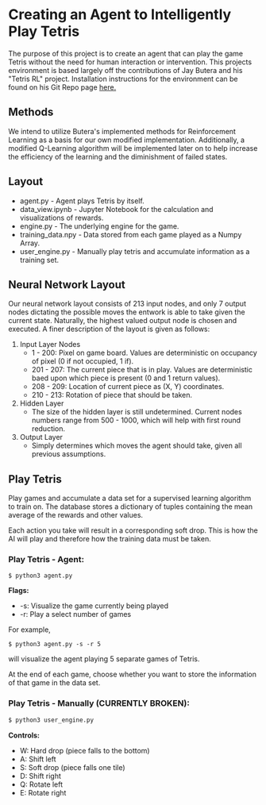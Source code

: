 # Creating an Agent to Intelligently Play Tetris
The purpose of this project is to create an agent that can play the game Tetris without the need for human interaction or intervention. This projects environment is based largely off the contributions of Jay Butera and his "Tetris RL" project. Installation instructions for the environment can be found on his Git Repo page [here.](https://github.com/jaybutera/tetrisRL)

## Methods
We intend to utilize Butera's implemented methods for Reinforcement Learning as a basis for our own modified implementation. Additionally, a modified Q-Learning algorithm will be implemented later on to help increase the efficiency of the learning and the diminishment of failed states.

## Layout
* agent.py - Agent plays Tetris by itself.
* data_view.ipynb - Jupyter Notebook for the calculation and visualizations of rewards.
* engine.py - The underlying engine for the game.
* training_data.npy - Data stored from each game played as a Numpy Array.
* user_engine.py - Manually play tetris and accumulate information as a training set.

## Neural Network Layout
Our neural network layout consists of 213 input nodes, and only 7 output nodes dictating the possible moves the entwork is able to take given the current state. Naturally, the highest valued output node is chosen and executed. A finer description of the layout is given as follows:
1) Input Layer Nodes
	* 1 - 200: Pixel on game board. Values are deterministic on occupancy of pixel (0 if not occupied, 1 if).
	* 201 - 207: The current piece that is in play. Values are deterministic baed upon which piece is present (0 and 1 return values).
	* 208 - 209: Location of current piece as (X, Y) coordinates.
	* 210 - 213: Rotation of piece that should be taken.
2) Hidden Layer
	* The size of the hidden layer is still undetermined. Current nodes numbers range from 500 - 1000, which will help with first round reduction.
3) Output Layer
	* Simply determines which moves the agent should take, given all previous assumptions.

## Play Tetris
Play games and accumulate a data set for a supervised learning algorithm to train on. The database stores a dictionary of tuples containing the mean average of the rewards and other values.

Each action you take will result in a corresponding soft drop. This is how the AI will play and therefore how the training data must be taken.

### Play Tetris - Agent:
```
$ python3 agent.py
```

__Flags:__
* -s: Visualize the game currently being played
* -r: Play a select number of games

For example,
```
$ python3 agent.py -s -r 5
```
will visualize the agent playing 5 separate games of Tetris.

At the end of each game, choose whether you want to store the information of that game in the data set.

### Play Tetris - Manually (CURRENTLY BROKEN):
```bash
$ python3 user_engine.py
```

__Controls:__
* W: Hard drop (piece falls to the bottom)
* A: Shift left
* S: Soft drop (piece falls one tile)
* D: Shift right
* Q: Rotate left
* E: Rotate right
